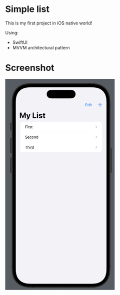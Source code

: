 # Simple list

This is my first project in iOS native world! 

Using:
- SwiftUI
- MVVM architectural pattern


# Screenshot

<p float="left">
  <img src="screenshots/1.png" width="350"/>
</p>

